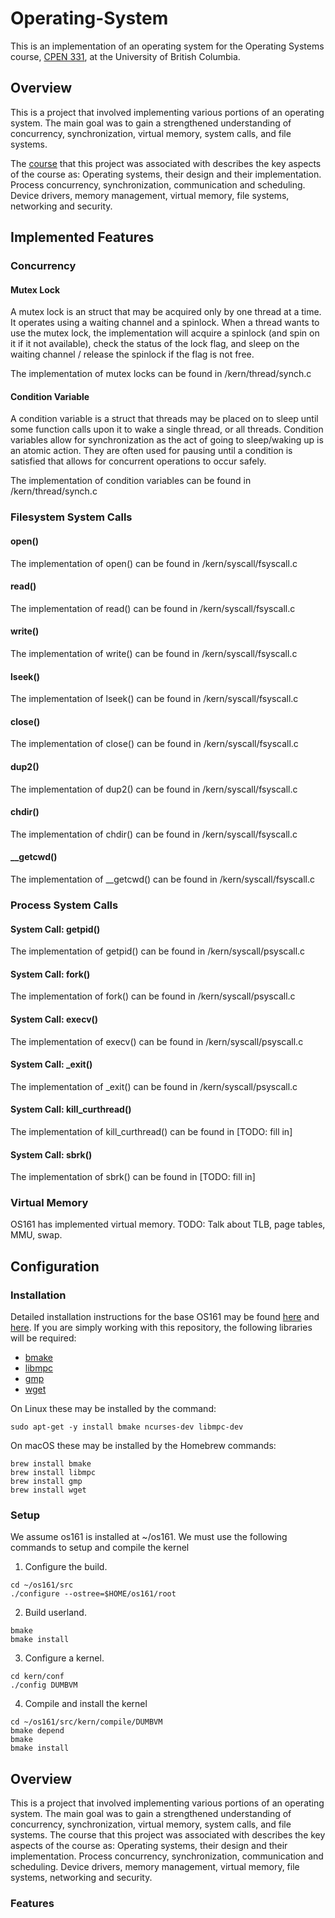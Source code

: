 # Operating-System

This is an implementation of an operating system for the Operating Systems course, [CPEN 331](
https://sites.google.com/site/cpen331/), at the University of British Columbia.

## Overview
This is a project that involved implementing various portions of an operating system. The main goal was to gain a strengthened understanding of concurrency, synchronization, virtual memory, system calls, and file systems.

The [course](https://courses.students.ubc.ca/cs/main?pname=subjarea&tname=subjareas&req=3&dept=CPEN&course=331) that this project was associated with describes the key aspects of the course as: 
Operating systems, their design and their implementation. Process concurrency, synchronization, communication and scheduling. Device drivers, memory management, virtual memory, file systems, networking and security.

## Implemented Features
### Concurrency
#### Mutex Lock
A mutex lock is an struct that may be acquired only by one thread at a time. It operates using a waiting channel and a spinlock. When a thread wants to use the mutex lock, the implementation will acquire a spinlock (and spin on it if it not available), check the status of the lock flag, and sleep on the waiting channel / release the spinlock if the flag is not free.

The implementation of mutex locks can be found in /kern/thread/synch.c

#### Condition Variable
A condition variable is a struct that threads may be placed on to sleep until some function calls upon it to wake a single thread, or all threads. Condition variables allow for synchronization as the act of going to sleep/waking up is an atomic action. They are often used for pausing until a condition is satisfied that allows for concurrent operations to occur safely.

The implementation of condition variables can be found in /kern/thread/synch.c

### Filesystem System Calls
#### open()
The implementation of open() can be found in /kern/syscall/fsyscall.c
#### read()
The implementation of read() can be found in /kern/syscall/fsyscall.c
#### write()
The implementation of write() can be found in /kern/syscall/fsyscall.c
#### lseek()
The implementation of lseek() can be found in /kern/syscall/fsyscall.c
#### close()
The implementation of close() can be found in /kern/syscall/fsyscall.c
#### dup2()
The implementation of dup2() can be found in /kern/syscall/fsyscall.c
#### chdir()
The implementation of chdir() can be found in /kern/syscall/fsyscall.c
#### __getcwd()
The implementation of __getcwd() can be found in /kern/syscall/fsyscall.c

### Process System Calls
#### System Call: getpid()
The implementation of getpid() can be found in /kern/syscall/psyscall.c
#### System Call: fork()
The implementation of fork() can be found in /kern/syscall/psyscall.c
#### System Call: execv()
The implementation of execv() can be found in /kern/syscall/psyscall.c
#### System Call: _exit()
The implementation of _exit() can be found in /kern/syscall/psyscall.c
#### System Call: kill_curthread()
The implementation of kill_curthread() can be found in [TODO: fill in]
#### System Call: sbrk()
The implementation of sbrk() can be found in [TODO: fill in]

### Virtual Memory
OS161 has implemented virtual memory. TODO: Talk about TLB, page tables, MMU, swap.

## Configuration
### Installation
Detailed installation instructions for the base OS161 may be found [here](https://sites.google.com/site/os161ubc/os161-installation) and [here](http://os161.eecs.harvard.edu/resources/building.html). If you are simply working with this repository, the following libraries will be required:
* [bmake](http://crufty.net/help/sjg/bmake.html)
* [libmpc](http://www.multiprecision.org/index.php?prog=mpc)
* [gmp](https://gmplib.org/)
* [wget](https://www.gnu.org/software/wget/)

On Linux these may be installed by the command:
```
sudo apt-get -y install bmake ncurses-dev libmpc-dev
```
On macOS these may be installed by the Homebrew commands:
```
brew install bmake
brew install libmpc
brew install gmp
brew install wget
```
### Setup
We assume os161 is installed at ~/os161. We must use the following commands to setup and compile the kernel
1. Configure the build. 
```
cd ~/os161/src
./configure --ostree=$HOME/os161/root
```
2. Build userland.
```
bmake
bmake install
```
3. Configure a kernel.
```
cd kern/conf
./config DUMBVM
```
4. Compile and install the kernel
```
cd ~/os161/src/kern/compile/DUMBVM
bmake depend
bmake
bmake install
```

## Overview
This is a project that involved implementing various portions of an operating system. The main goal was to gain a strengthened understanding of concurrency, synchronization, virtual memory, system calls, and file systems.
The course that this project was associated with describes the key aspects of the course as: Operating systems, their design and their implementation. Process concurrency, synchronization, communication and scheduling. Device drivers, memory management, virtual memory, file systems, networking and security.


### Features
